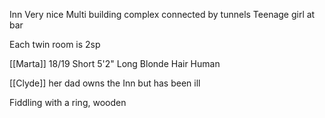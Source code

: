 Inn
Very nice
Multi building complex connected by tunnels
Teenage girl at bar

Each twin room is 2sp 

[[Marta]] 18/19
Short 5'2"
Long Blonde Hair
Human

[[Clyde]] her dad owns the Inn but has been ill

Fiddling with a ring, wooden 

